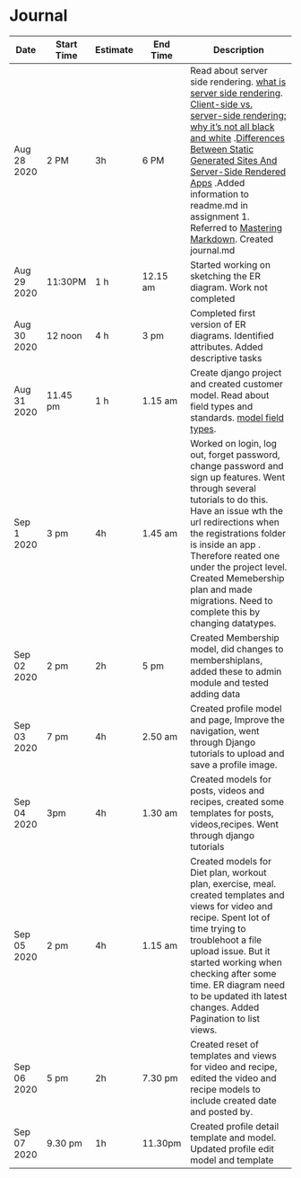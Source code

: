 # Journal
Date | Start Time | Estimate | End Time | Description
-----| -----------| ---------|---------| ------------
Aug 28 2020| 2 PM |3h  | 6 PM | Read about server side rendering. [what is server side rendering](https://www.educative.io/edpresso/what-is-server-side-rendering). [Client-side vs. server-side rendering: why it’s not all black and white](https://www.freecodecamp.org/news/what-exactly-is-client-side-rendering-and-hows-it-different-from-server-side-rendering-bd5c786b340d/) .[Differences Between Static Generated Sites And Server-Side Rendered Apps](https://www.smashingmagazine.com/2020/07/differences-static-generated-sites-server-side-rendered-apps/) .Added information to readme.md in assignment 1. Referred to  [Mastering Markdown](https://guides.github.com/features/mastering-markdown/). Created journal.md 
Aug 29 2020 | 11:30PM | 1 h | 12.15 am| Started working on sketching the ER diagram. Work not completed
Aug 30 2020 | 12 noon | 4 h | 3 pm  |Completed first version of ER diagrams. Identified attributes. Added descriptive tasks
Aug 31 2020 | 11.45 pm | 1 h | 1.15 am| Create django project and created customer model. Read  about field types and standards.  [model field types](https://docs.djangoproject.com/en/3.1/ref/models/fields/#model-field-types). 
Sep 1 2020 | 3 pm | 4h | 1.45 am | Worked on  login, log out, forget password, change password and sign up features. Went through several tutorials to do this. Have an issue wth the url redirections when the registrations folder is inside an app . Therefore reated one under the project level. Created Memebership plan and made migrations. Need to complete this by changing datatypes. 
Sep 02 2020 | 2 pm | 2h| 5 pm | Created Membership model, did changes to membershiplans, added these to admin module and tested adding data
Sep 03 2020 | 7 pm | 4h | 2.50 am | Created profile model and page, Improve the navigation, went through Django tutorials to upload and save a profile image.
Sep 04 2020 | 3pm | 4h | 1.30 am | Created models for posts, videos and recipes, created some templates for posts, videos,recipes. Went through django tutorials
Sep 05 2020 | 2 pm | 4h| 1.15 am | Created models for Diet plan, workout plan, exercise, meal. created templates and views for video and recipe. Spent lot of time trying to troublehoot a file upload issue. But it started working when checking after some time. ER diagram need to be updated ith latest changes. Added Pagination to list views.
Sep 06 2020 | 5 pm | 2h | 7.30 pm | Created reset of templates and views for video and recipe, edited the video and recipe models to include created date and posted by. 
Sep 07 2020| 9.30 pm | 1h | 11.30pm| Created profile detail template and model. Updated profile edit model and template




